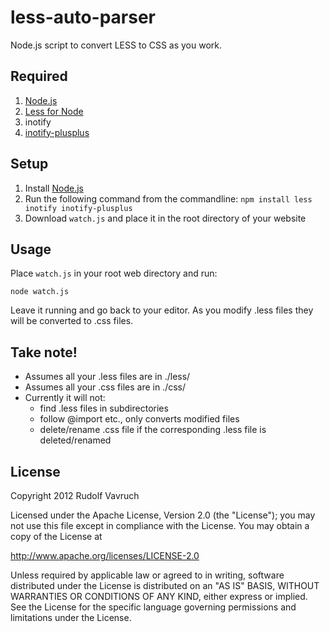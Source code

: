 # less-auto-parser
Node.js script to convert LESS to CSS as you work.

## Required
1. [Node.js](http://nodejs.org/)
2. [Less for Node](http://lesscss.org/#-server-side-usage)
3. inotify
3. [inotify-plusplus](https://github.com/coolaj86/node-inotify-plusplus) 

## Setup

1. Install [Node.js](http://nodejs.org/)
2. Run the following command from the commandline: `npm install less inotify inotify-plusplus`
3. Download `watch.js` and place it in the root directory of your website

## Usage
Place `watch.js` in your root web directory and run:

    node watch.js

Leave it running and go back to your editor. As you modify .less files they will be converted to .css files.

## Take note!
* Assumes all your .less files are in ./less/
* Assumes all your .css files are in ./css/
* Currently it will not:
    * find .less files in subdirectories
    * follow @import etc., only converts modified files
    * delete/rename .css file if the corresponding .less file is deleted/renamed
    
## License
Copyright 2012 Rudolf Vavruch

Licensed under the Apache License, Version 2.0 (the "License");
you may not use this file except in compliance with the License.
You may obtain a copy of the License at

<http://www.apache.org/licenses/LICENSE-2.0>

Unless required by applicable law or agreed to in writing, software
distributed under the License is distributed on an "AS IS" BASIS,
WITHOUT WARRANTIES OR CONDITIONS OF ANY KIND, either express or implied.
See the License for the specific language governing permissions and
limitations under the License.

